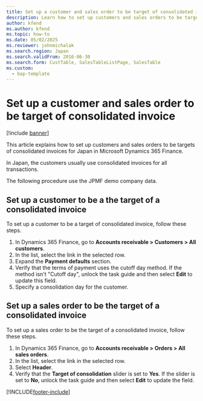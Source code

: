 ```yaml
---
title: Set up a customer and sales order to be target of consolidated invoice
description: Learn how to set up customers and sales orders to be targets of consolidated invoices for Japan in Microsoft Dynamics 365 Finance.
author: kfend
ms.author: kfend
ms.topic: how-to
ms.date: 05/02/2025
ms.reviewer: johnmichalak
ms.search.region: Japan
ms.search.validFrom: 2016-06-30
ms.search.form: CustTable, SalesTableListPage, SalesTable
ms.custom: 
  - bap-template
---
```


# Set up a customer and sales order to be target of consolidated invoice

[!include [banner](../../includes/banner.md)]

This article explains how to set up customers and sales orders to be targets of consolidated invoices for Japan in Microsoft Dynamics 365 Finance.

In Japan, the customers usually use consolidated invoices for all transactions. 

The following procedure use the JPMF demo company data.

## Set up a customer to be a the target of a consolidated invoice

To set up a customer to be a target of consolidated invoice, follow these steps.

1. In Dynamics 365 Finance, go to **Accounts receivable \> Customers \> All customers**.
2. In the list, select the link in the selected row.
3. Expand the **Payment defaults** section.
1. Verify that the terms of payment uses the cutoff day method. If the method isn't "Cutoff day", unlock the task guide and then select **Edit** to update this field.  
1. Specify a consolidation day for the customer.  

## Set up a sales order to be the target of a consolidated invoice

To set up a sales order to be the target of a consolidated invoice, follow these steps.

1. In Dynamics 365 Finance, go to **Accounts receivable \> Orders \> All sales orders**.
2. In the list, select the link in the selected row.
3. Select **Header**.
1. Verify that the **Target of consolidation** slider is set to **Yes**. If the slider is set to **No**, unlock the task guide and then select **Edit** to update the field.  



[!INCLUDE[footer-include](../../../includes/footer-banner.md)]
